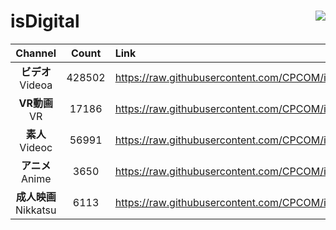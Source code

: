 # isDigital <img align="right" src="https://img.shields.io/github/last-commit/CPCOM/isDigital"/>  
  
| Channel | Count | Link |  
| :-----: | :---: | :--- |  
|**ビデオ**<br />Videoa | 428502 | https://raw.githubusercontent.com/CPCOM/isDigital/main/Videoa.txt |  
|**VR動画**<br />VR | 17186 | https://raw.githubusercontent.com/CPCOM/isDigital/main/VR.txt |  
|**素人**<br />Videoc | 56991 | https://raw.githubusercontent.com/CPCOM/isDigital/main/Videoc.txt |  
|**アニメ**<br />Anime | 3650 | https://raw.githubusercontent.com/CPCOM/isDigital/main/Anime.txt |  
|**成人映画**<br />Nikkatsu | 6113 | https://raw.githubusercontent.com/CPCOM/isDigital/main/Nikkatsu.txt |  